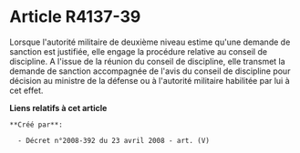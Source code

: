 # Article R4137-39

Lorsque l'autorité militaire de deuxième niveau estime qu'une demande de sanction est justifiée, elle engage la procédure
relative au conseil de discipline. A l'issue de la réunion du conseil de discipline, elle transmet la demande de sanction
accompagnée de l'avis du conseil de discipline pour décision au ministre de la défense ou à l'autorité militaire habilitée
par lui à cet effet.

**Liens relatifs à cet article**

	**Créé par**:

	  - Décret n°2008-392 du 23 avril 2008 - art. (V)
